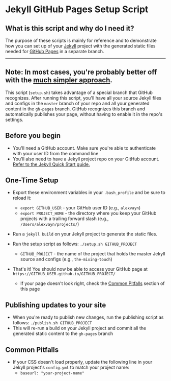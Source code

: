 # Jekyll GitHub Pages Setup Script

## What is this script and why do I need it?
The purpose of these scripts is mainly for reference and to demonstrate how you can set up of your [Jekyll](https://jekyllrb.com/) project with the generated static files needed for [GitHub Pages](https://pages.github.com/) in a separate branch.

---
**Note:** In most cases, you're probably better off with the [much simpler approach](../docs-generated).
---

This script (`setup.sh`) takes advantage of a special branch that GitHub recognizes. After running this script, you'll have all your source Jekyll files and configs in the `master` branch of your repo and all your generated content in the `gh-pages` branch. GitHub recognizes this branch and automatically publishes your page, without having to enable it in the repo's settings.


## Before you begin
* You'll need a GitHub account. Make sure you're able to authenticate with your user ID from the command line
* You'll also need to have a Jekyll project repo on your GitHub account. [Refer to the Jekyll Quick Start guide.](https://jekyllrb.com/docs/quickstart)

## One-Time Setup
* Export these environment variables in your `.bash_profile` and be sure to reload it:
    * `export GITHUB_USER` - your GitHub user ID (e.g., `alexvayn`)
    * `export PROJECT_HOME` - the directory where you keep your GitHub projects with a trailing forward slash (e.g., `/Users/alexvayn/projects/`)
* Run a `jekyll build` on your Jekyll project to generate the static files.
* Run the setup script as follows: `./setup.sh GITHUB_PROJECT`
    * `GITHUB_PROJECT` - the name of the project that holds the master Jekyll source and configs (e.g., `the-mixing-touch`)

* That's it! You should now be able to access your GitHub page at `https://GITHUB_USER.github.io/GITHUB_PROJECT/`
    * If your page doesn't look right, check the [Common Pitfalls](#pitfalls) section of this page

## Publishing updates to your site
* When you're ready to publish new changes, run the publishing script as follows: `./publish.sh GITHUB_PROJECT`
* This will re-run a build on your Jekyll project and commit all the generated static content to the `gh-pages` branch

## <a name="pitfalls"></a> Common Pitfalls
* If your CSS doesn't load properly, update the following line in your Jekyll project's `config.yml` to match your project name:
  * ```baseurl: "your-project-name"```
